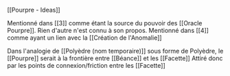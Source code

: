 [[Pourpre - Ideas]]

Mentionné dans [[3]] comme étant la source du pouvoir des [[Oracle Pourpre]]. Rien d'autre n'est connu à son propos.
Mentionné dans [[4]] comme ayant un lien avec la [[Création de l'Anomalie]]

Dans l'analogie de [[Polyèdre (nom temporaire)]] sous forme de Polyèdre, le [[Pourpre]] serait à la frontière entre [[Béance]] et les [[Facette]]
Attiré donc par les points de connexion/friction entre les [[Facette]]